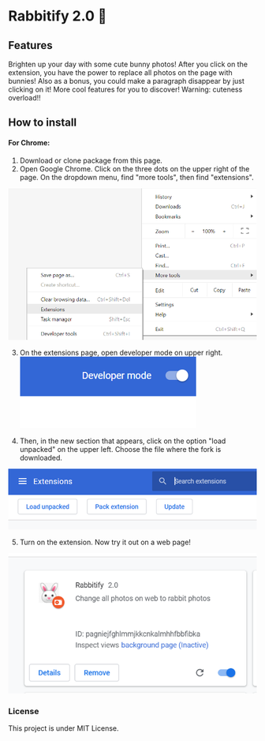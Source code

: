 # Rabbitify 2.0 🐰

## Features
Brighten up your day with some cute bunny photos! After you click on the extension,
you have the power to replace all photos on the page with bunnies! Also as a bonus,
you could make a paragraph disappear by just clicking on it! More cool features for
you to discover! Warning: cuteness overload!!

## How to install
#### For Chrome: 
1. Download or clone package from this page. 
2. Open Google Chrome. Click on the three dots on the upper right of the page. On the dropdown 
menu, find "more tools", then find "extensions".

![alt text](https://github.com/emily-gong/Rabbitify_2.0/blob/master/images/find_extension_option.png "Developer mode on")

3. On the extensions page, open developer mode on upper right. 
![alt text](https://github.com/emily-gong/Rabbitify_2.0/blob/master/images/developer_mode_on.png "Developer mode on")

4. Then, in the new section that 
appears, click on the option "load unpacked" on the upper left. Choose the file where 
the fork is downloaded.

![alt text](https://github.com/emily-gong/Rabbitify_2.0/blob/master/images/load_unpack.png "Developer mode on")

5. Turn on the extension. Now try it out on a web page!

![alt text](https://github.com/emily-gong/Rabbitify_2.0/blob/master/images/extension_appearance.png "Developer mode on")

### License
This project is under MIT License.
